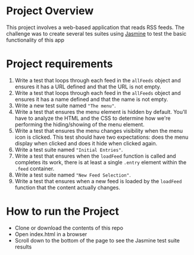 # Project Overview

This project involves a web-based application that reads RSS feeds. The challenge was to create several tes suites using [Jasmine](http://jasmine.github.io/) to test the basic functionality of this app


# Project requirements


1. Write a test that loops through each feed in the `allFeeds` object and ensures it has a URL defined and that the URL is not empty.
2. Write a test that loops through each feed in the `allFeeds` object and ensures it has a name defined and that the name is not empty.
3. Write a new test suite named `"The menu"`.
4. Write a test that ensures the menu element is hidden by default. You'll have to analyze the HTML and the CSS to determine how we're performing the hiding/showing of the menu element.
6. Write a test that ensures the menu changes visibility when the menu icon is clicked. This test should have two expectations: does the menu display when clicked and does it hide when clicked again.
7. Write a test suite named `"Initial Entries"`.
8. Write a test that ensures when the `loadFeed` function is called and completes its work, there is at least a single `.entry` element within the `.feed` container.
9. Write a test suite named `"New Feed Selection"`.
10. Write a test that ensures when a new feed is loaded by the `loadFeed` function that the content actually changes.

# How to run the Project


* Clone or download the contents of this repo
* Open index.html in a browser
* Scroll down to the bottom of the page to see the Jasmine test suite results
